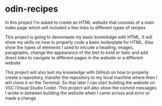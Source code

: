 # odin-recipes
In this project I'm asked to create an HTML website that consists of a main index page which will included a few links to different types of recipes

This project is going to demonaste my basic knowledge with HTML. It will show my skills on how to properly code a basic boilerplate for HTML. Also show the types of elements I used to inlcude a heading, images, paragraphs, change the appearance of the text to bold or italic and add direct links to navigate to different pages in the website or a different website


This project will also test my knowledge with GitHub on how to properly create a repository, transfer the repository to my local machine where then I will clone it on the Terminal. So that later I can start building the webiste on VSC (Visual Studio Code). This project will also show the commit messages I wrote in between building the website when I came across and error or made a change 